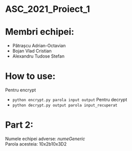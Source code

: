 # ASC_2021_Proiect_1

# Membri echipei:
* Pătrașcu Adrian-Octavian
* Bojan Vlad Cristian
* Alexandru Tudose Stefan 

# How to use:
 Pentru encrypt 
 * ``` python encrypt.py parola input output ```  Pentru decrypt 
 * ``` python decrypt.py output parola input_recuperat ```

# Part 2:
Numele echipei adverse: _numeGeneric_  
Parola acesteia: 10x2b10x3D2
